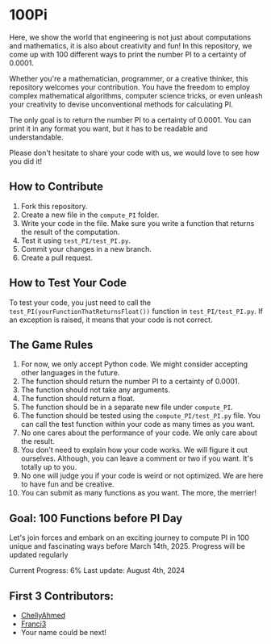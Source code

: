 # 100Pi

Here, we show the world that engineering is not just about computations and mathematics, it is also about creativity and fun! In this repository, we come up with 100 different ways to print the number PI to a certainty of 0.0001.

Whether you're a mathematician, programmer, or a creative thinker, this repository welcomes your contribution. You have the freedom to employ complex mathematical algorithms, computer science tricks, or even unleash your creativity to devise unconventional methods for calculating PI.

The only goal is to return the number PI to a certainty of 0.0001. You can print it in any format you want, but it has to be readable and understandable.

Please don't hesitate to share your code with us, we would love to see how you did it!

## How to Contribute

1. Fork this repository.
2. Create a new file in the `compute_PI` folder.
3. Write your code in the file. Make sure you write a function that returns the result of the computation.
4. Test it using `test_PI/test_PI.py`.
5. Commit your changes in a new branch.
6. Create a pull request.

## How to Test Your Code

To test your code, you just need to call the `test_PI(yourFunctionThatReturnsFloat())` function in `test_PI/test_PI.py`. If an exception is raised, it means that your code is not correct.

## The Game Rules

1. For now, we only accept Python code. We might consider accepting other languages in the future.
2. The function should return the number PI to a certainty of 0.0001.
3. The function should not take any arguments.
4. The function should return a float.
5. The function should be in a separate new file under `compute_PI`.
6. The function should be tested using the `compute_PI/test_PI.py` file. You can call the test function within your code as many times as you want.
7. No one cares about the performance of your code. We only care about the result.
8. You don't need to explain how your code works. We will figure it out ourselves. Although, you can leave a comment or two if you want. It's totally up to you.
9. No one will judge you if your code is weird or not optimized. We are here to have fun and be creative.
10. You can submit as many functions as you want. The more, the merrier!

## Goal: 100 Functions before PI Day
Let's join forces and embark on an exciting journey to compute PI in 100 unique and fascinating ways before March 14th, 2025. Progress will be updated regularly

Current Progress: 6%
Last update: August 4th, 2024

## First 3 Contributors:
- [ChellyAhmed](https://github.com/ChellyAhmed)
- [Franci3](https://github.com/franci3/)
- Your name could be next!
